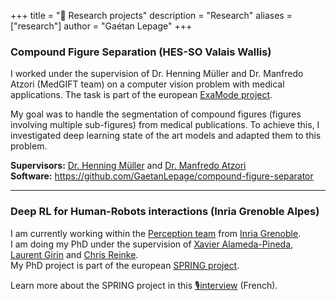 +++
title = "🔬 Research projects"
description = "Research"
aliases = ["research"]
author = "Gaétan Lepage"
+++

### Compound Figure Separation (HES-SO Valais Wallis)



I worked under the supervision of Dr. Henning Müller and Dr. Manfredo Atzori (MedGIFT team) on a computer vision problem with medical applications.
The task is part of the european [ExaMode project](https://www.examode.eu/).

<!--TODO: add photo-->

My goal was to handle the segmentation of compound figures (figures involving multiple sub-figures) from medical publications.
To achieve this, I investigated deep learning state of the art models and adapted them to this problem.

**Supervisors:** [Dr. Henning Müller](http://medgift.hevs.ch/wordpress/team/henning-mueller/) and [Dr. Manfredo Atzori](http://medgift.hevs.ch/wordpress/team/manfredo-atzori/)\
**Software:** https://github.com/GaetanLepage/compound-figure-separator

___

### Deep RL for Human-Robots interactions (Inria Grenoble Alpes)

I am currently working within the [Perception team](https://team.inria.fr/perception/) from [Inria Grenoble](https://www.inria.fr/en/centre-inria-grenoble-rhone-alpes).\
I am doing my PhD under the supervision of [Xavier Alameda-Pineda](http://xavirema.eu/), [Laurent Girin](http://www.gipsa-lab.grenoble-inp.fr/~laurent.girin/) and [Chris Reinke](https://www.scirei.net/).\
My PhD project is part of the european [SPRING project](https://spring-h2020.eu/).

Learn more about the SPRING project in this [🎙️interview](https://www.francebleu.fr/emissions/la-carte-blanche-a/isere/carte-blanche-iseroise-a-pauline-tardy-galliard-vers-un-veritable-robot-social) (French).
